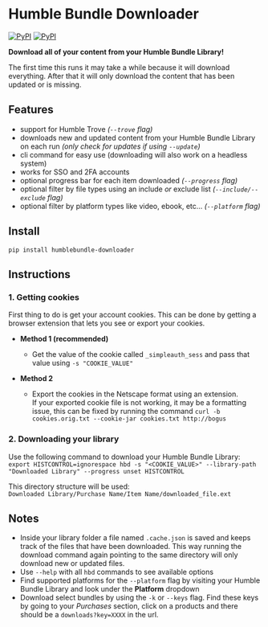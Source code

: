 # Humble Bundle Downloader
[![PyPI](https://img.shields.io/pypi/v/humblebundle-downloader.svg)](https://pypi.python.org/pypi/humblebundle-downloader)
[![PyPI](https://img.shields.io/pypi/l/humblebundle-downloader.svg)](https://pypi.python.org/pypi/humblebundle-downloader)  


**Download all of your content from your Humble Bundle Library!**  

The first time this runs it may take a while because it will download everything. After that it will only download the content that has been updated or is missing.  

## Features
- support for Humble Trove _(`--trove` flag)_
- downloads new and updated content from your Humble Bundle Library on each run _(only check for updates if using `--update`)_
- cli command for easy use (downloading will also work on a headless system)
- works for SSO and 2FA accounts
- optional progress bar for each item downloaded _(`--progress` flag)_
- optional filter by file types using an include _or_ exclude list _(`--include/--exclude` flag)_
- optional filter by platform types like video, ebook, etc... _(`--platform` flag)_


## Install
`pip install humblebundle-downloader`


## Instructions

### 1. Getting cookies
First thing to do is get your account cookies. This can be done by getting a browser extension that lets you see or export your cookies.

- **Method 1 (recommended)**
    - Get the value of the cookie called `_simpleauth_sess` and pass that value using `-s "COOKIE_VALUE"`

- **Method 2**
    - Export the cookies in the Netscape format using an extension.  
    If your exported cookie file is not working, it may be a formatting issue, this can be fixed by running the command `curl -b cookies.orig.txt --cookie-jar cookies.txt http://bogus`


### 2. Downloading your library
Use the following command to download your Humble Bundle Library:  
`export HISTCONTROL=ignorespace
 hbd -s "<COOKIE_VALUE>" --library-path "Downloaded Library" --progress
 unset HISTCONTROL`

This directory structure will be used:  
`Downloaded Library/Purchase Name/Item Name/downloaded_file.ext`


## Notes
* Inside your library folder a file named `.cache.json` is saved and keeps track of the files that have been downloaded. This way running the download command again pointing to the same directory will only download new or updated files.
* Use `--help` with all `hbd` commands to see available options
* Find supported platforms for the `--platform` flag by visiting your Humble Bundle Library and look under the **Platform** dropdown
* Download select bundles by using the `-k` or `--keys` flag. Find these keys by going to your *Purchases* section, click on a products and there should be a `downloads?key=XXXX` in the url.
